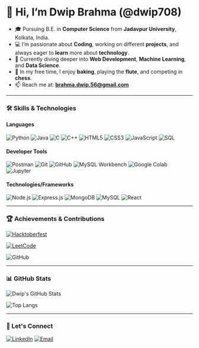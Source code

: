 # 👋 Hi, I’m Dwip Brahma (@dwip708)
- 🎓 Pursuing B.E. in **Computer Science** from **Jadavpur University**, Kolkata, India.
- 💻 I’m passionate about **Coding**, working on different **projects**, and always eager to **learn** more about **technology**.
- 🌱 Currently diving deeper into **Web Development**, **Machine Learning**, and **Data Science**.
- 🎯 In my free time, I enjoy **baking**, playing the **flute**, and competing in **chess**.
- 📫 Reach me at: **brahma.dwip.56@gmail.com**

---

### 🛠️ Skills & Technologies

#### **Languages**
![Python](https://img.shields.io/badge/-Python-3776AB?style=flat-square&logo=python&logoColor=white)
![Java](https://img.shields.io/badge/-Java-007396?style=flat-square&logo=java&logoColor=white)
![C](https://img.shields.io/badge/-C-A8B9CC?style=flat-square&logo=c&logoColor=black)
![C++](https://img.shields.io/badge/-C++-00599C?style=flat-square&logo=c%2B%2B&logoColor=white)
![HTML5](https://img.shields.io/badge/-HTML5-E34F26?style=flat-square&logo=html5&logoColor=white)
![CSS3](https://img.shields.io/badge/-CSS3-1572B6?style=flat-square&logo=css3&logoColor=white)
![JavaScript](https://img.shields.io/badge/-JavaScript-F7DF1E?style=flat-square&logo=javascript&logoColor=black)
![SQL](https://img.shields.io/badge/-SQL-4479A1?style=flat-square&logo=mysql&logoColor=white)

#### **Developer Tools**
![Postman](https://img.shields.io/badge/-Postman-FF6C37?style=flat-square&logo=postman&logoColor=white)
![Git](https://img.shields.io/badge/-Git-F05032?style=flat-square&logo=git&logoColor=white)
![GitHub](https://img.shields.io/badge/-GitHub-181717?style=flat-square&logo=github&logoColor=white)
![MySQL Workbench](https://img.shields.io/badge/-MySQL%20Workbench-4479A1?style=flat-square&logo=mysql&logoColor=white)
![Google Colab](https://img.shields.io/badge/-Google%20Colab-F9AB00?style=flat-square&logo=google-colab&logoColor=black)
![Jupyter](https://img.shields.io/badge/-Jupyter-F37626?style=flat-square&logo=jupyter&logoColor=white)

#### **Technologies/Frameworks**
![Node.js](https://img.shields.io/badge/-Node.js-339933?style=flat-square&logo=node.js&logoColor=white)
![Express.js](https://img.shields.io/badge/-Express.js-000000?style=flat-square&logo=express&logoColor=white)
![MongoDB](https://img.shields.io/badge/-MongoDB-47A248?style=flat-square&logo=mongodb&logoColor=white)
![MySQL](https://img.shields.io/badge/-MySQL-4479A1?style=flat-square&logo=mysql&logoColor=white)
![React](https://img.shields.io/badge/-React-61DAFB?style=flat-square&logo=react&logoColor=black)

---

### 🏆 Achievements & Contributions

[![Hacktoberfest](https://img.shields.io/badge/-Hacktoberfest-FF4500?style=flat-square&logo=hacktoberfest&logoColor=white)](https://holopin.io/@dwip708)

[![LeetCode](https://img.shields.io/badge/-LeetCode-FFA116?style=flat-square&logo=leetcode&logoColor=black)](https://leetcode.com/u/piwd_sedoc/)

![GitHub](https://img.shields.io/badge/-Open%20Source-0A0A0A?style=flat-square&logo=github&logoColor=white)

---

### 📊 GitHub Stats

![Dwip's GitHub Stats](https://github-readme-stats.vercel.app/api?username=dwip708&show_icons=true&theme=radical)

![Top Langs](https://github-readme-stats.vercel.app/api/top-langs/?username=dwip708&layout=compact&theme=radical)

---

### 🤝 Let's Connect

[![LinkedIn](https://img.shields.io/badge/LinkedIn-blue?style=flat-square&logo=linkedin)](https://www.linkedin.com/in/dwip-brahma-273015215/)
[![Email](https://img.shields.io/badge/Email-red?style=flat-square&logo=gmail&logoColor=white)](mailto:brahma.dwip.56@gmail.com)
